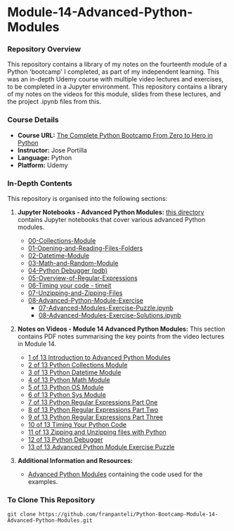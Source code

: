 # Module-14-Advanced-Python-Modules

### Repository Overview

This repository contains a library of my notes on the fourteenth module of a Python 'bootcamp' I completed, as part of my independent learning. This was an in-depth Udemy course with multiple video lectures and exercises, to be completed in a Jupyter environment. This repository contains a library of my notes on the videos for this module, slides from these lectures, and the project .ipynb files from this.

### Course Details
- **Course URL:** [The Complete Python Bootcamp From Zero to Hero in Python](https://www.udemy.com/course/complete-python-bootcamp/?couponCode=ST18MT62524)
- **Instructor:** Jose Portilla
- **Language:** Python
- **Platform:** Udemy

### In-Depth Contents
This repository is organised into the following sections:

1. **Jupyter Notebooks - Advanced Python Modules:**
   [this directory](https://github.com/franpanteli/Python-Bootcamp-Module-14-Advanced-Python-Modules/tree/main/Jupyter%20Notebooks%20-%20Advanced%20Python%20Modules) contains Jupyter notebooks that cover various advanced Python modules.
   - [00-Collections-Module](https://github.com/franpanteli/Python-Bootcamp-Module-14-Advanced-Python-Modules/blob/main/Jupyter%20Notebooks%20-%20Advanced%20Python%20Modules/00-Collections-Module.ipynb)
   - [01-Opening-and-Reading-Files-Folders](https://github.com/franpanteli/Python-Bootcamp-Module-14-Advanced-Python-Modules/blob/main/Jupyter%20Notebooks%20-%20Advanced%20Python%20Modules/01-Opening-and-Reading-Files-Folders.ipynb)
   - [02-Datetime-Module](https://github.com/franpanteli/Python-Bootcamp-Module-14-Advanced-Python-Modules/blob/main/Jupyter%20Notebooks%20-%20Advanced%20Python%20Modules/02-Datetime-Module.ipynb)
   - [03-Math-and-Random-Module](https://github.com/franpanteli/Python-Bootcamp-Module-14-Advanced-Python-Modules/blob/main/Jupyter%20Notebooks%20-%20Advanced%20Python%20Modules/03-Math-and-Random-Module.ipynb)
   - [04-Python Debugger (pdb)](https://github.com/franpanteli/Python-Bootcamp-Module-14-Advanced-Python-Modules/blob/main/Jupyter%20Notebooks%20-%20Advanced%20Python%20Modules/04-Python%20Debugger%20(pdb).ipynb)
   - [05-Overview-of-Regular-Expressions](https://github.com/franpanteli/Python-Bootcamp-Module-14-Advanced-Python-Modules/blob/main/Jupyter%20Notebooks%20-%20Advanced%20Python%20Modules/05-Overview-of-Regular-Expressions.ipynb)
   - [06-Timing your code - timeit](https://github.com/franpanteli/Python-Bootcamp-Module-14-Advanced-Python-Modules/blob/main/Jupyter%20Notebooks%20-%20Advanced%20Python%20Modules/06-Timing%20your%20code%20-%20timeit.ipynb)
   - [07-Unzipping-and-Zipping-Files](https://github.com/franpanteli/Python-Bootcamp-Module-14-Advanced-Python-Modules/blob/main/Jupyter%20Notebooks%20-%20Advanced%20Python%20Modules/07-Unzipping-and-Zipping-Files.ipynb)
   - [08-Advanced-Python-Module-Exercise](https://github.com/franpanteli/Python-Bootcamp-Module-14-Advanced-Python-Modules/blob/main/Jupyter%20Notebooks%20-%20Advanced%20Python%20Modules/08-Advanced-Python-Module-Exercise)
     - [07-Advanced-Modules-Exercise-Puzzle.ipynb](https://github.com/franpanteli/Python-Bootcamp-Module-14-Advanced-Python-Modules/blob/main/Jupyter%20Notebooks%20-%20Advanced%20Python%20Modules/08-Advanced-Python-Module-Exercise/07-Advanced-Modules-Exercise-Puzzle.ipynb)
     - [08-Advanced-Modules-Exercise-Solutions.ipynb](https://github.com/franpanteli/Python-Bootcamp-Module-14-Advanced-Python-Modules/blob/main/Jupyter%20Notebooks%20-%20Advanced%20Python%20Modules/08-Advanced-Python-Module-Exercise/08-Advanced-Modules-Exercise-Solutions.ipynb)

2. **Notes on Videos - Module 14 Advanced Python Modules:**
   This section contains PDF notes summarising the key points from the video lectures in Module 14.
   - [1 of 13 Introduction to Advanced Python Modules](https://github.com/franpanteli/Python-Bootcamp-Module-14-Advanced-Python-Modules/blob/main/Notes%20on%20Videos%20-%20Module%2014%20Advanced%20Python%20Modules/1%20of%2013%20Introduction%20to%20Advanced%20Python%20Modules.pdf)
   - [2 of 13 Python Collections Module](https://github.com/franpanteli/Python-Bootcamp-Module-14-Advanced-Python-Modules/blob/main/Notes%20on%20Videos%20-%20Module%2014%20Advanced%20Python%20Modules/2%20of%2013%20Python%20Collections%20Module.pdf)
   - [3 of 13 Python Datetime Module](https://github.com/franpanteli/Python-Bootcamp-Module-14-Advanced-Python-Modules/blob/main/Notes%20on%20Videos%20-%20Module%2014%20Advanced%20Python%20Modules/3%20of%2013%20Python%20Datetime%20Module.pdf)
   - [4 of 13 Python Math Module](https://github.com/franpanteli/Python-Bootcamp-Module-14-Advanced-Python-Modules/blob/main/Notes%20on%20Videos%20-%20Module%2014%20Advanced%20Python%20Modules/4%20of%2013%20Python%20Math%20Module.pdf)
   - [5 of 13 Python OS Module](https://github.com/franpanteli/Python-Bootcamp-Module-14-Advanced-Python-Modules/blob/main/Notes%20on%20Videos%20-%20Module%2014%20Advanced%20Python%20Modules/5%20of%2013%20Python%20OS%20Module.pdf)
   - [6 of 13 Python Sys Module](https://github.com/franpanteli/Python-Bootcamp-Module-14-Advanced-Python-Modules/blob/main/Notes%20on%20Videos%20-%20Module%2014%20Advanced%20Python%20Modules/6%20of%2013%20Python%20Sys%20Module.pdf)
   - [7 of 13 Python Regular Expressions Part One](https://github.com/franpanteli/Python-Bootcamp-Module-14-Advanced-Python-Modules/blob/main/Notes%20on%20Videos%20-%20Module%2014%20Advanced%20Python%20Modules/7%20of%2013%20Python%20Regular%20Expressions%20Part%20One.pdf)
   - [8 of 13 Python Regular Expressions Part Two](https://github.com/franpanteli/Python-Bootcamp-Module-14-Advanced-Python-Modules/blob/main/Notes%20on%20Videos%20-%20Module%2014%20Advanced%20Python%20Modules/8%20of%2013%20Python%20Regular%20Expressions%20Part%20Two.pdf)
   - [9 of 13 Python Regular Expressions Part Three](https://github.com/franpanteli/Python-Bootcamp-Module-14-Advanced-Python-Modules/blob/main/Notes%20on%20Videos%20-%20Module%2014%20Advanced%20Python%20Modules/9%20of%2013%20Python%20Regular%20Expressions%20Part%20Three.pdf)
   - [10 of 13 Timing Your Python Code](https://github.com/franpanteli/Python-Bootcamp-Module-14-Advanced-Python-Modules/blob/main/Notes%20on%20Videos%20-%20Module%2014%20Advanced%20Python%20Modules/10%20of%2013%20Timing%20Your%20Python%20Code.pdf)
   - [11 of 13 Zipping and Unzipping files with Python](https://github.com/franpanteli/Python-Bootcamp-Module-14-Advanced-Python-Modules/blob/main/Notes%20on%20Videos%20-%20Module%2014%20Advanced%20Python%20Modules/11%20of%2013%20Zipping%20and%20Unzipping%20files%20with%20Python.pdf)
   - [12 of 13 Python Debugger](https://github.com/franpanteli/Python-Bootcamp-Module-14-Advanced-Python-Modules/blob/main/Notes%20on%20Videos%20-%20Module%2014%20Advanced%20Python%20Modules/12%20of%2013%20Python%20Debugger.pdf)
   - [13 of 13 Advanced Python Module Exercise Puzzle](https://github.com/franpanteli/Python-Bootcamp-Module-14-Advanced-Python-Modules/blob/main/Notes%20on%20Videos%20-%20Module%2014%20Advanced%20Python%20Modules/13%20of%2013%20Advanced%20Python%20Module%20Exercise%20Puzzle.pdf)

3. **Additional Information and Resources:**
   - [Advanced Python Modules](https://github.com/franpanteli/Python-Bootcamp-Module-14-Advanced-Python-Modules/tree/main/Additional%20Information%20and%20Resources/Advanced%20Python%20Modules) containing the code used for the examples.
   
### To Clone This Repository
```
git clone https://github.com/franpanteli/Python-Bootcamp-Module-14-Advanced-Python-Modules.git
```
